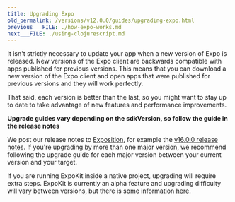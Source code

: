 ```yaml
---
title: Upgrading Expo
old_permalink: /versions/v12.0.0/guides/upgrading-expo.html
previous___FILE: ./how-expo-works.md
next___FILE: ./using-clojurescript.md
---
```


It isn't strictly necessary to update your app when a new version of Expo is released. New versions of the Expo client are backwards compatible with apps published for previous versions. This means that you can download a new version of the Expo client and open apps that were published for previous versions and they will work perfectly.

That said, each version is better than the last, so you might want to stay up to date to take advantage of new features and performance improvements.

**Upgrade guides vary depending on the sdkVersion, so follow the guide in the release notes**

We post our release notes to [Exposition](https://blog.expo.io/), for example the [v16.0.0 release notes](https://blog.expo.io/expo-sdk-v16-0-0-is-now-available-2151d555a580). If you're upgrading by more than one major version, we recommend following the upgrade guide for each major version between your current version and your target.

If you are running ExpoKit inside a native project, upgrading will require extra steps. ExpoKit is currently an alpha feature and upgrading difficulty will vary between versions, but there is some information [here](expokit.html#upgrading-expokit).
